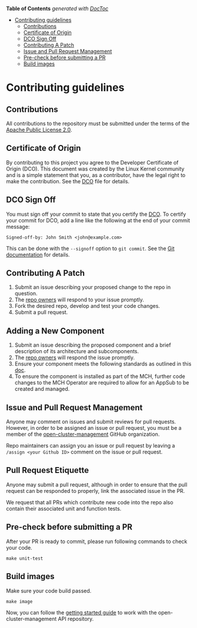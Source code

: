 <!-- START doctoc generated TOC please keep comment here to allow auto update -->
<!-- DON'T EDIT THIS SECTION, INSTEAD RE-RUN doctoc TO UPDATE -->
**Table of Contents**  *generated with [DocToc](https://github.com/thlorenz/doctoc)*

- [Contributing guidelines](#contributing-guidelines)
    - [Contributions](#contributions)
    - [Certificate of Origin](#certificate-of-origin)
    - [DCO Sign Off](#dco-sign-off)
    - [Contributing A Patch](#contributing-a-patch)
    - [Issue and Pull Request Management](#issue-and-pull-request-management)
    - [Pre-check before submitting a PR](#pre-check-before-submitting-a-pr)
    - [Build images](#build-images)

<!-- END doctoc generated TOC please keep comment here to allow auto update -->

# Contributing guidelines

## Contributions

All contributions to the repository must be submitted under the terms of the [Apache Public License 2.0](https://www.apache.org/licenses/LICENSE-2.0).

## Certificate of Origin

By contributing to this project you agree to the Developer Certificate of
Origin (DCO). This document was created by the Linux Kernel community and is a
simple statement that you, as a contributor, have the legal right to make the
contribution. See the [DCO](DCO) file for details.

## DCO Sign Off

You must sign off your commit to state that you certify the [DCO](https://github.com/open-cluster-management/community/blob/main/DCO). To certify your commit for DCO, add a line like the following at the end of your commit message:

```
Signed-off-by: John Smith <john@example.com>
```

This can be done with the `--signoff` option to `git commit`. See the [Git documentation](https://git-scm.com/docs/git-commit#Documentation/git-commit.txt--s) for details.

## Contributing A Patch

1. Submit an issue describing your proposed change to the repo in question.
2. The [repo owners](OWNERS) will respond to your issue promptly.
3. Fork the desired repo, develop and test your code changes.
4. Submit a pull request.

## Adding a New Component

1. Submit an issue describing the proposed component and a brief description of its architecture and subcomponents.
2. The [repo owners](OWNERS) will respond the issue promptly.
3. Ensure your component meets the following standards as outlined in this [doc](docs/Onboarding.md).
4. To ensure the component is installed as part of the MCH, further code changes to the MCH Operator are required to allow for an AppSub to be created and managed. 

## Issue and Pull Request Management

Anyone may comment on issues and submit reviews for pull requests. However, in
order to be assigned an issue or pull request, you must be a member of the
[open-cluster-management](https://github.com/open-cluster-management) GitHub organization.

Repo maintainers can assign you an issue or pull request by leaving a
`/assign <your Github ID>` comment on the issue or pull request.

## Pull Request Etiquette

Anyone may submit a pull request, although in order to ensure that the pull request can be responded to properly, link the associated issue in the PR.

We request that all PRs which contribute new code into the repo also contain their associated unit and function tests.

## Pre-check before submitting a PR

After your PR is ready to commit, please run following commands to check your code.

```shell
make unit-test
```

## Build images

Make sure your code build passed.

```shell
make image
```

Now, you can follow the [getting started guide](./README.md#getting-started) to work with the open-cluster-management API repository.